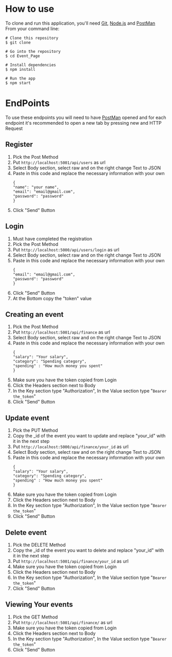 # How to use
To clone and run this application, you'll need [Git](https://git-scm.com/), [Node.js](https://nodejs.org/en/download/) and [PostMan](https://www.postman.com/downloads/) From your command line:
```
# Clone this repository
$ git clone 

# Go into the repository
$ cd Event_Page

# Install dependencies
$ npm install

# Run the app
$ npm start
```


# EndPoints
To use these endpoints you will need to have [PostMan](https://www.postman.com/downloads/) opened and for each endpoint it's recommended to open a new tab by pressing new and HTTP Request 

## Register

1. Pick the Post Method
2. Put ```http://localhost:5001/api/users``` as url
3. Select Body section, select raw and on the right change Text to JSON
4. Paste in this code and replace the necessary information with your own
	```
	{
    "name": "your name",
    "email": "email@gmail.com",
    "password": "password"
	}
    ```
5. Click "Send" Button

## Login

1. Must have completed the registration
2. Pick the Post Method
3. Put ```http://localhost:5000/api/users/login``` as url
4. Select Body section, select raw and on the right change Text to JSON
5. Paste in this code and replace the necessary information with your own
 	```
	{
    "email": "email@gmail.com",
    "password": "password"
	}
    ```
6. Click "Send" Button
7. At the Bottom copy the "token" value

## Creating an event

1. Pick the Post Method
2. Put ```http://localhost:5001/api/finance``` as url
3. Select Body section, select raw and on the right change Text to JSON
4. Paste in this code and replace the necessary information with your own
 	```
	{
    "salary": "Your salary",
    "category": "Spending category",
    "spending" : "How much money you spent"
	}
    ```
5. Make sure you have the token copied from Login
6. Click the Headers section next to Body
7. In the Key section type "Authorization", In the Value section type "```Bearer the_token```"
8. Click "Send" Button

## Update event

1. Pick the PUT Method
2. Copy the _id of the event you want to update and replace "your_id" with it in the next step
3. Put ```http://localhost:5000/api/finance/your_id``` as url
4. Select Body section, select raw and on the right change Text to JSON
5. Paste in this code and replace the necessary information with your own
 	```
	{
    "salary": "Your salary",
    "category": "Spending category",
    "spending" : "How much money you spent"
	}
    ```
6. Make sure you have the token copied from Login
7. Click the Headers section next to Body
8. In the Key section type "Authorization", In the Value section type "```Bearer the_token```"
9. Click "Send" Button

## Delete event

1. Pick the DELETE Method
2. Copy the _id of the event you want to delete and replace "your_id" with it in the next step
3. Put ```http://localhost:5001/api/finance/your_id``` as url
4. Make sure you have the token copied from Login
5. Click the Headers section next to Body
6. In the Key section type "Authorization", In the Value section type "```Bearer the_token```"
7. Click "Send" Button


## Viewing Your events

1. Pick the GET Method
3. Put ```http://localhost:5001/api/finance/``` as url
4. Make sure you have the token copied from Login
5. Click the Headers section next to Body
6. In the Key section type "Authorization", In the Value section type "```Bearer the_token```"
7. Click "Send" Button
